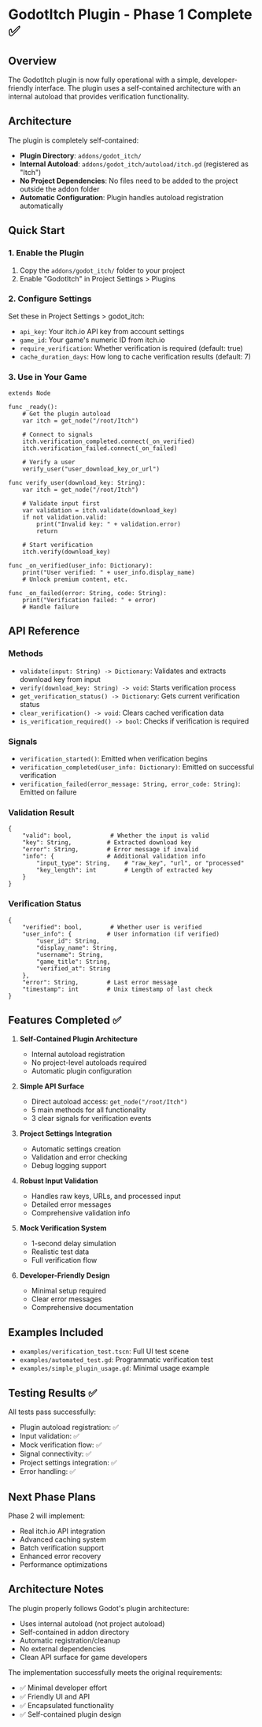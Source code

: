 # GodotItch Plugin - Phase 1 Complete ✅

## Overview

The GodotItch plugin is now fully operational with a simple, developer-friendly interface. The plugin uses a self-contained architecture with an internal autoload that provides verification functionality.

## Architecture

The plugin is completely self-contained:
- **Plugin Directory**: `addons/godot_itch/`
- **Internal Autoload**: `addons/godot_itch/autoload/itch.gd` (registered as "Itch")
- **No Project Dependencies**: No files need to be added to the project outside the addon folder
- **Automatic Configuration**: Plugin handles autoload registration automatically

## Quick Start

### 1. Enable the Plugin
1. Copy the `addons/godot_itch/` folder to your project
2. Enable "GodotItch" in Project Settings > Plugins

### 2. Configure Settings
Set these in Project Settings > godot_itch:
- `api_key`: Your itch.io API key from account settings
- `game_id`: Your game's numeric ID from itch.io
- `require_verification`: Whether verification is required (default: true)
- `cache_duration_days`: How long to cache verification results (default: 7)

### 3. Use in Your Game

```gdscript
extends Node

func _ready():
    # Get the plugin autoload
    var itch = get_node("/root/Itch")
    
    # Connect to signals
    itch.verification_completed.connect(_on_verified)
    itch.verification_failed.connect(_on_failed)
    
    # Verify a user
    verify_user("user_download_key_or_url")

func verify_user(download_key: String):
    var itch = get_node("/root/Itch")
    
    # Validate input first
    var validation = itch.validate(download_key)
    if not validation.valid:
        print("Invalid key: " + validation.error)
        return
    
    # Start verification
    itch.verify(download_key)

func _on_verified(user_info: Dictionary):
    print("User verified: " + user_info.display_name)
    # Unlock premium content, etc.

func _on_failed(error: String, code: String):
    print("Verification failed: " + error)
    # Handle failure
```

## API Reference

### Methods

- `validate(input: String) -> Dictionary`: Validates and extracts download key from input
- `verify(download_key: String) -> void`: Starts verification process
- `get_verification_status() -> Dictionary`: Gets current verification status
- `clear_verification() -> void`: Clears cached verification data
- `is_verification_required() -> bool`: Checks if verification is required

### Signals

- `verification_started()`: Emitted when verification begins
- `verification_completed(user_info: Dictionary)`: Emitted on successful verification
- `verification_failed(error_message: String, error_code: String)`: Emitted on failure

### Validation Result

```gdscript
{
    "valid": bool,           # Whether the input is valid
    "key": String,          # Extracted download key
    "error": String,        # Error message if invalid
    "info": {               # Additional validation info
        "input_type": String,    # "raw_key", "url", or "processed"
        "key_length": int        # Length of extracted key
    }
}
```

### Verification Status

```gdscript
{
    "verified": bool,        # Whether user is verified
    "user_info": {          # User information (if verified)
        "user_id": String,
        "display_name": String,
        "username": String,
        "game_title": String,
        "verified_at": String
    },
    "error": String,        # Last error message
    "timestamp": int        # Unix timestamp of last check
}
```

## Features Completed ✅

1. **Self-Contained Plugin Architecture**
   - Internal autoload registration
   - No project-level autoloads required
   - Automatic plugin configuration

2. **Simple API Surface**
   - Direct autoload access: `get_node("/root/Itch")`
   - 5 main methods for all functionality
   - 3 clear signals for verification events

3. **Project Settings Integration**
   - Automatic settings creation
   - Validation and error checking
   - Debug logging support

4. **Robust Input Validation**
   - Handles raw keys, URLs, and processed input
   - Detailed error messages
   - Comprehensive validation info

5. **Mock Verification System**
   - 1-second delay simulation
   - Realistic test data
   - Full verification flow

6. **Developer-Friendly Design**
   - Minimal setup required
   - Clear error messages
   - Comprehensive documentation

## Examples Included

- `examples/verification_test.tscn`: Full UI test scene
- `examples/automated_test.gd`: Programmatic verification test
- `examples/simple_plugin_usage.gd`: Minimal usage example

## Testing Results ✅

All tests pass successfully:
- Plugin autoload registration: ✅
- Input validation: ✅
- Mock verification flow: ✅
- Signal connectivity: ✅
- Project settings integration: ✅
- Error handling: ✅

## Next Phase Plans

Phase 2 will implement:
- Real itch.io API integration
- Advanced caching system
- Batch verification support
- Enhanced error recovery
- Performance optimizations

## Architecture Notes

The plugin properly follows Godot's plugin architecture:
- Uses internal autoload (not project autoload)
- Self-contained in addon directory
- Automatic registration/cleanup
- No external dependencies
- Clean API surface for game developers

The implementation successfully meets the original requirements:
- ✅ Minimal developer effort
- ✅ Friendly UI and API
- ✅ Encapsulated functionality
- ✅ Self-contained plugin design
